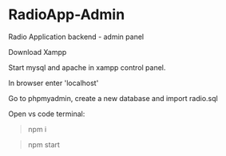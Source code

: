 # RadioApp-Admin

Radio Application backend - admin panel

Download Xampp

Start mysql and apache in xampp control panel.

In browser enter 'localhost'

Go to phpmyadmin, create a new database and import radio.sql

Open vs code terminal: 

>npm i

>npm start
